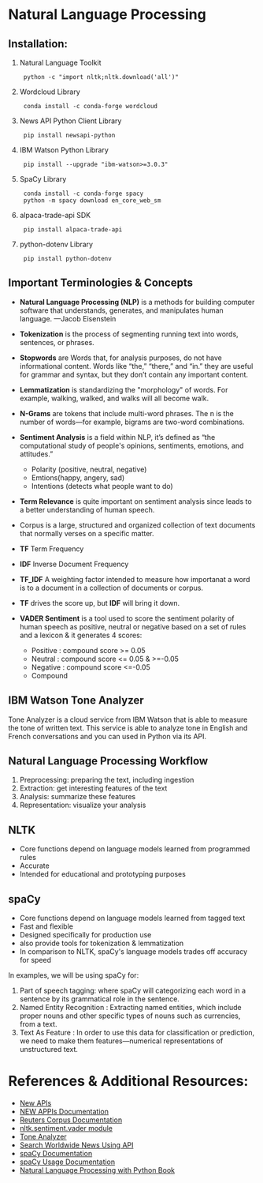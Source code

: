 # Natural Language Processing

## Installation:
1. Natural Language Toolkit

        python -c "import nltk;nltk.download('all')"

2. Wordcloud Library

        conda install -c conda-forge wordcloud

3. News API Python Client Library

        pip install newsapi-python

4. IBM Watson Python Library

        pip install --upgrade "ibm-watson>=3.0.3"

5. SpaCy Library

        conda install -c conda-forge spacy
        python -m spacy download en_core_web_sm

6. alpaca-trade-api SDK

        pip install alpaca-trade-api

7. python-dotenv Library 

        pip install python-dotenv

## Important Terminologies & Concepts
* **Natural Language Processing (NLP)** is a methods  for building computer software that understands, generates, and manipulates human language.  —Jacob Eisenstein
  
* **Tokenization** is the process of segmenting running text into words, sentences, or phrases.
  
* **Stopwords** are Words that, for analysis purposes, do not have informational content. Words like “the,” “there,” and “in.” they are useful for grammar and syntax, but they don’t contain any important content. 
  
* **Lemmatization** is standardizing the "morphology" of words. For example, walking, walked, and walks will all become walk. 

* **N-Grams** are tokens that include multi-word phrases. The n is the number of words—for example, bigrams are two-word combinations. 

* **Sentiment Analysis** is a field within NLP, it’s defined as “the computational study
of people's opinions, sentiments, emotions, and attitudes.”
   
   *  Polarity (positive, neutral, negative)
   *  Emtions(happy, angery, sad)
   *  Intentions (detects what people want to do)

* **Term Relevance**  is quite important on sentiment analysis since leads to a better understanding of human speech.
* Corpus  is a large, structured and organized collection of text documents that normally verses on a specific matter.
* **TF** Term Frequency
* **IDF** Inverse Document Frequency
* **TF_IDF** A weighting factor intended to measure how importanat a word is to a document in a collection of documents or corpus.
* **TF** drives the score up, but **IDF** will bring it down.
* **VADER Sentiment**  is a tool used to score the sentiment polarity of human speech as positive, neutral or negative based on a set of rules and a lexicon & it generates 4 scores: 
  *  Positive : compound score >= 0.05
  *  Neutral : compound score <= 0.05 & >=-0.05
  *  Negative : compound score <=-0.05
  *  Compound

## IBM Watson Tone Analyzer
Tone Analyzer is a cloud service from IBM Watson that is able to measure the tone of written text. This service is able to analyze tone in English and French conversations and you can used in Python via its API.

## Natural Language Processing Workflow
1. Preprocessing: preparing the text, including ingestion
2. Extraction: get interesting features of the text
3. Analysis: summarize these features
4. Representation: visualize your analysis

## NLTK
* Core functions depend on language models learned from programmed rules
* Accurate
* Intended for educational and prototyping purposes

## spaCy
* Core functions depend on language models learned from tagged text
* Fast and flexible
* Designed specifically for production use
* also provide tools for tokenization & lemmatization
* In comparison to NLTK, spaCy's language models trades off accuracy for speed

In examples, we will be using spaCy for:
1. Part of speech tagging:  where spaCy will categorizing each word in a sentence by its grammatical role in the sentence. 
2. Named Entity Recognition : Extracting named entities, which include proper nouns and other specific types of nouns such as currencies, from a text.
3. Text As Feature : In order to use this data for classification or prediction, we need
to make them features—numerical representations of unstructured text.




# References & Additional Resources:


* [New APIs](https://newsapi.org/)
* [NEW APPIs Documentation](https://newsapi.org/docs/client-libraries/python)
* [Reuters Corpus Documentation](https://www.nltk.org/book/ch02.html#reuters-corpus)
* [nltk.sentiment.vader module](https://www.nltk.org/api/nltk.sentiment.html#module-nltk.sentiment.vader)
* [Tone Analyzer](https://cloud.ibm.com/catalog/services/tone-analyzer)
* [Search Worldwide News Using API](https://newsapi.org/)
* [spaCy Documentation](https://spacy.io/api/annotation#pos-tagging)
* [spaCy Usage Documentation](https://spacy.io/usage)
* [Natural Language Processing with Python Book](https://www.nltk.org/book/)





